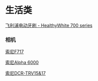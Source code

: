 # 生活类

[飞利浦电动牙刷 - HealthyWhite 700 series](https://github.com/lei1205/user_manual_library/blob/main/%E7%94%9F%E6%B4%BB%E7%B1%BB/%E9%A3%9E%E5%88%A9%E6%B5%A6%E7%94%B5%E5%8A%A8%E7%89%99%E5%88%B7%20-%20HealthyWhite%20700%20series.pdf)

### 相机
[索尼F717](https://github.com/lei1205/user_manual_library/blob/main/%E7%94%9F%E6%B4%BB%E7%B1%BB/Sony%20F717.pdf)

[索尼Alpha 6000](https://github.com/lei1205/user_manual_library/blob/main/%E7%94%9F%E6%B4%BB%E7%B1%BB/Sony%20A6000.pdf)

[索尼DCR-TRV15&17](https://github.com/lei1205/user_manual_library/blob/main/%E7%94%9F%E6%B4%BB%E7%B1%BB/Sony%20VideoCam%20Recorder%20DCR-TRV15%2617.pdf)
